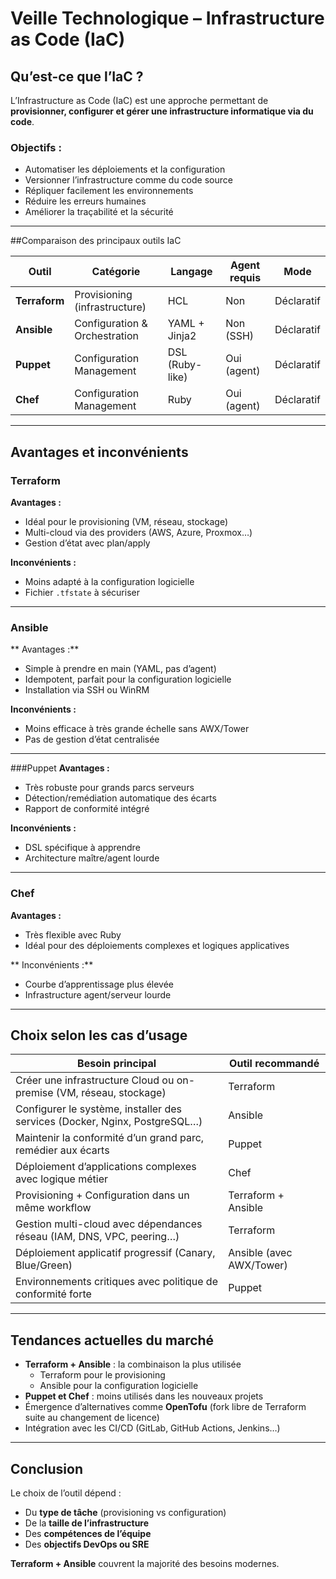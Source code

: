 #  Veille Technologique – Infrastructure as Code (IaC)

##  Qu’est-ce que l’IaC ?

L’Infrastructure as Code (IaC) est une approche permettant de **provisionner, configurer et gérer une infrastructure informatique via du code**.

###  Objectifs :
- Automatiser les déploiements et la configuration
- Versionner l’infrastructure comme du code source
- Répliquer facilement les environnements
- Réduire les erreurs humaines
- Améliorer la traçabilité et la sécurité

---

##Comparaison des principaux outils IaC

|  Outil     | Catégorie                     | Langage           | Agent requis | Mode         |
|--------------|-------------------------------|-------------------|--------------|--------------|
| **Terraform**| Provisioning (infrastructure) | HCL               | Non          | Déclaratif   |
| **Ansible**  | Configuration & Orchestration | YAML + Jinja2     | Non (SSH)    | Déclaratif   |
| **Puppet**   | Configuration Management      | DSL (Ruby-like)   | Oui (agent)  | Déclaratif   |
| **Chef**     | Configuration Management      | Ruby              | Oui (agent)  | Déclaratif   |

---

## Avantages et inconvénients

###  Terraform
**Avantages :**
- Idéal pour le provisioning (VM, réseau, stockage)
- Multi-cloud via des providers (AWS, Azure, Proxmox…)
- Gestion d’état avec plan/apply

**Inconvénients :**
- Moins adapté à la configuration logicielle
- Fichier `.tfstate` à sécuriser

---

### Ansible
** Avantages :**
- Simple à prendre en main (YAML, pas d’agent)
- Idempotent, parfait pour la configuration logicielle
- Installation via SSH ou WinRM

**Inconvénients :**
- Moins efficace à très grande échelle sans AWX/Tower
- Pas de gestion d’état centralisée

---

###Puppet
**Avantages :**
- Très robuste pour grands parcs serveurs
- Détection/remédiation automatique des écarts
- Rapport de conformité intégré

**Inconvénients :**
- DSL spécifique à apprendre
- Architecture maître/agent lourde

---

### Chef
**Avantages :**
- Très flexible avec Ruby
- Idéal pour des déploiements complexes et logiques applicatives

** Inconvénients :**
- Courbe d’apprentissage plus élevée
- Infrastructure agent/serveur lourde

---

##  Choix selon les cas d’usage

|  Besoin principal                                                                 | Outil recommandé      |
|------------------------------------------------------------------------------------|---------------------------|
| Créer une infrastructure Cloud ou on-premise (VM, réseau, stockage)               | Terraform                 |
| Configurer le système, installer des services (Docker, Nginx, PostgreSQL…)        | Ansible                   |
| Maintenir la conformité d’un grand parc, remédier aux écarts                      | Puppet                    |
| Déploiement d’applications complexes avec logique métier                          | Chef                      |
| Provisioning + Configuration dans un même workflow                                | Terraform + Ansible       |
| Gestion multi-cloud avec dépendances réseau (IAM, DNS, VPC, peering…)             | Terraform                 |
| Déploiement applicatif progressif (Canary, Blue/Green)                            | Ansible (avec AWX/Tower)  |
| Environnements critiques avec politique de conformité forte                       | Puppet                    |

---

##  Tendances actuelles du marché

-  **Terraform + Ansible** : la combinaison la plus utilisée
    - Terraform pour le provisioning
    - Ansible pour la configuration logicielle
-  **Puppet et Chef** : moins utilisés dans les nouveaux projets
-  Émergence d’alternatives comme **OpenTofu** (fork libre de Terraform suite au changement de licence)
-  Intégration avec les CI/CD (GitLab, GitHub Actions, Jenkins…)

---

##  Conclusion

Le choix de l’outil dépend :
- Du **type de tâche** (provisioning vs configuration)
- De la **taille de l’infrastructure**
- Des **compétences de l’équipe**
- Des **objectifs DevOps ou SRE**

**Terraform + Ansible** couvrent la majorité des besoins modernes.

